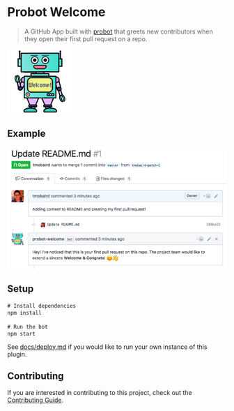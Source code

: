 # Probot Welcome

> A GitHub App built with [probot](https://github.com/probot/probot) that greets new contributors when they open their first pull request on a repo.

![probot-welcome][probot-welcome-logo]

## Example

![probot-welcome-example][probot-welcome-example]

## Setup

```
# Install dependencies
npm install

# Run the bot
npm start
```

See [docs/deploy.md](docs/deploy.md) if you would like to run your own instance of this plugin.

## Contributing

If you are interested in contributing to this project, check out the [Contributing Guide](CONTRIBUTING.md).

[probot-welcome-logo]: docs/images/probot-welcome-xs.png
[probot-welcome-example]: docs/images/probot-welcome-example.png
